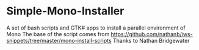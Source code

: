 Simple-Mono-Installer
=====================

A set of bash scripts and GTK# apps to install a parallel environment of Mono
The base of the script comes from https://github.com/nathanb/iws-snippets/tree/master/mono-install-scripts
Thanks to Nathan Bridgewater
